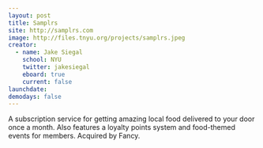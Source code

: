 ```yaml
---
layout: post
title: Samplrs
site: http://samplrs.com
image: http://files.tnyu.org/projects/samplrs.jpeg
creator:
  - name: Jake Siegal
    school: NYU
    twitter: jakesiegal
    eboard: true
    current: false
launchdate:
demodays: false
---
```

A subscription service for getting amazing local food delivered to your door once a month. Also features a loyalty points system and food-themed events for members. Acquired by Fancy.